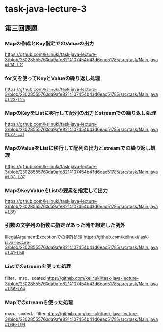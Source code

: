 # task-java-lecture-3

## 第三回課題

### Mapの作成とKey指定でのValueの出力
https://github.com/keiinuki/task-java-lecture-3/blob/28028555763da9afe8214107454b43d6eac51785/src/task/Main.java#L14-L21

### for文を使ってKeyとValueの繰り返し処理
https://github.com/keiinuki/task-java-lecture-3/blob/28028555763da9afe8214107454b43d6eac51785/src/task/Main.java#L23-L25

### MapのKeyをListに移行して配列の出力とstreamでの繰り返し処理
https://github.com/keiinuki/task-java-lecture-3/blob/28028555763da9afe8214107454b43d6eac51785/src/task/Main.java#L27-L31

### MapのValueをListに移行して配列の出力とstreamでの繰り返し処理
https://github.com/keiinuki/task-java-lecture-3/blob/28028555763da9afe8214107454b43d6eac51785/src/task/Main.java#L33-L37

### MapのKeyValueをListの要素を指定して出力
https://github.com/keiinuki/task-java-lecture-3/blob/28028555763da9afe8214107454b43d6eac51785/src/task/Main.java#L39

### 引数の文字列の桁数に指定があった時を想定した例外

IllegalArgumentExceptionでの例外処理
https://github.com/keiinuki/task-java-lecture-3/blob/28028555763da9afe8214107454b43d6eac51785/src/task/Main.java#L41-L50

### Listでのstreamを使った処理

filter、map、soated
https://github.com/keiinuki/task-java-lecture-3/blob/28028555763da9afe8214107454b43d6eac51785/src/task/Main.java#L56-L64

### Mapでのstreamを使った処理

map、soated、filter
https://github.com/keiinuki/task-java-lecture-3/blob/28028555763da9afe8214107454b43d6eac51785/src/task/Main.java#L66-L96
